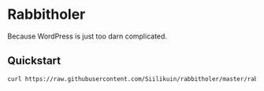# Rabbitholer

Because WordPress is just too darn complicated.

## Quickstart

```bash
curl https://raw.githubusercontent.com/Siilikuin/rabbitholer/master/rabbitholer.sh | bash
```


